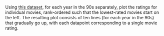 Using [this dataset](/data/movies.xlsx), for each year in the 90s separately, plot the ratings for individual movies, rank-ordered such that the lowest-rated movies start on the left. The resulting plot consists of ten lines (for each year in the 90s) that gradually go up, with each datapoint corresponding to a single movie rating.
